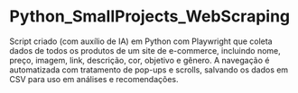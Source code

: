 # Python_SmallProjects_WebScraping
Script criado (com auxílio de IA) em Python com Playwright que coleta dados de todos os produtos de um site de e-commerce, incluindo nome, preço, imagem, link, descrição, cor, objetivo e gênero. A navegação é automatizada com tratamento de pop-ups e scrolls, salvando os dados em CSV para uso em análises e recomendações.
